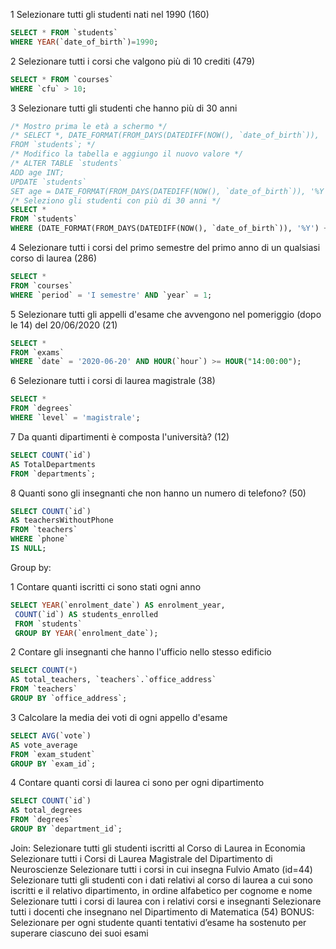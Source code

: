 1 Selezionare tutti gli studenti nati nel 1990 (160)
```sql
SELECT * FROM `students` 
WHERE YEAR(`date_of_birth`)=1990;
```
2 Selezionare tutti i corsi che valgono più di 10 crediti (479)
```sql
SELECT * FROM `courses` 
WHERE `cfu` > 10;
```

3 Selezionare tutti gli studenti che hanno più di 30 anni
```sql
/* Mostro prima le età a schermo */
/* SELECT *, DATE_FORMAT(FROM_DAYS(DATEDIFF(NOW(), `date_of_birth`)), '%Y') + 0 AS age
FROM `students`; */
/* Modifico la tabella e aggiungo il nuovo valore */
/* ALTER TABLE `students`
ADD age INT;
UPDATE `students`
SET age = DATE_FORMAT(FROM_DAYS(DATEDIFF(NOW(), `date_of_birth`)), '%Y') + 0; */
/* Seleziono gli studenti con più di 30 anni */
SELECT *
FROM `students`
WHERE (DATE_FORMAT(FROM_DAYS(DATEDIFF(NOW(), `date_of_birth`)), '%Y') + 0) > 30;
```

4 Selezionare tutti i corsi del primo semestre del primo anno di un qualsiasi corso di laurea (286)
```sql
SELECT *
FROM `courses`
WHERE `period` = 'I semestre' AND `year` = 1;
```

5 Selezionare tutti gli appelli d'esame che avvengono nel pomeriggio (dopo le 14) del 20/06/2020 (21)
```sql
SELECT *
FROM `exams`
WHERE `date` = '2020-06-20' AND HOUR(`hour`) >= HOUR("14:00:00");
```

6 Selezionare tutti i corsi di laurea magistrale (38)
```sql
SELECT *
FROM `degrees`
WHERE `level` = 'magistrale';
```

7 Da quanti dipartimenti è composta l'università? (12)
```sql
SELECT COUNT(`id`)
AS TotalDepartments
FROM `departments`;
```

8 Quanti sono gli insegnanti che non hanno un numero di telefono? (50)
```sql
SELECT COUNT(`id`)
AS teachersWithoutPhone
FROM `teachers`
WHERE `phone`
IS NULL;
```

Group by:

1 Contare quanti iscritti ci sono stati ogni anno
```sql
SELECT YEAR(`enrolment_date`) AS enrolment_year,
 COUNT(`id`) AS students_enrolled 
 FROM `students`
 GROUP BY YEAR(`enrolment_date`);
```
2 Contare gli insegnanti che hanno l'ufficio nello stesso edificio
```sql
SELECT COUNT(*)
AS total_teachers, `teachers`.`office_address`
FROM `teachers`
GROUP BY `office_address`;
```

3 Calcolare la media dei voti di ogni appello d'esame
```sql
SELECT AVG(`vote`)
AS vote_average
FROM `exam_student`
GROUP BY `exam_id`;
```

4 Contare quanti corsi di laurea ci sono per ogni dipartimento
```sql
SELECT COUNT(`id`)
AS total_degrees
FROM `degrees`
GROUP BY `department_id`;
```

Join:
Selezionare tutti gli studenti iscritti al Corso di Laurea in Economia
Selezionare tutti i Corsi di Laurea Magistrale del Dipartimento di Neuroscienze
Selezionare tutti i corsi in cui insegna Fulvio Amato (id=44)
Selezionare tutti gli studenti con i dati relativi al corso di laurea a cui sono iscritti e il relativo dipartimento, in ordine alfabetico per cognome e nome
Selezionare tutti i corsi di laurea con i relativi corsi e insegnanti
Selezionare tutti i docenti che insegnano nel Dipartimento di Matematica (54)
BONUS: Selezionare per ogni studente quanti tentativi d’esame ha sostenuto per superare ciascuno dei suoi esami